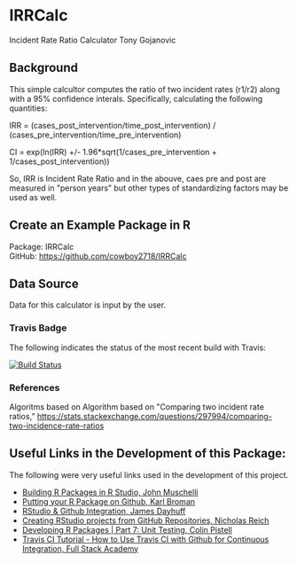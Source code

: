 # IRRCalc
Incident Rate Ratio Calculator
Tony Gojanovic


## Background

This simple calcultor computes the ratio of two incident rates (r1/r2) along with a 95% confidence interals.  Specifically, calculating the following quantities:

IRR = (cases_post_intervention/time_post_intervention) / (cases_pre_intervention/time_pre_intervention)

CI = exp(ln(IRR) +/- 1.96*sqrt(1/cases_pre_intervention + 1/cases_post_intervention))

So, IRR is Incident Rate Ratio and in the abouve, caes pre and post are measured in "person years" but other types of standardizing factors may be used as well.

## Create an Example Package in R 

Package: IRRCalc  
GitHub:  https://github.com/cowboy2718/IRRCalc

## Data Source

Data for this calculator is input by the user.

### Travis Badge

The following indicates the status of the most recent build with Travis:

[![Build Status](https://travis-ci.org/cowboy2718/IRRCalc.svg?branch=master)](https://travis-ci.org/cowboy2718/IRRCalc)

### References

Algoritms based on Algorithm based on "Comparing two incident rate ratios,” https://stats.stackexchange.com/questions/297994/comparing-two-incidence-rate-ratios

## Useful Links in the Development of this Package:

The following were very useful links used in the development of this project.

* [Building R Packages in R Studio, John Muschelli](https://www.youtube.com/watch?v=OIirKRgIsdc) 
* [Putting your R Package on Github, Karl Broman](http://kbroman.org/pkg_primer/pages/github.html) 
* [RStudio & Github Integration, James Dayhuff](https://www.youtube.com/watch?v=E2d91v1Twcc&t=597s) 
* [Creating RStudio projects from GitHub Repositories, Nicholas Reich ](https://www.youtube.com/watch?v=YxZ8J2rqhEM) 
* [Developing R Packages | Part 7: Unit Testing, Colin Pistell](https://www.youtube.com/watch?v=u2KDSY_8Ay4) 
* [Travis CI Tutorial - How to Use Travis CI with Github for Continuous Integration, Full Stack Academy](https://www.youtube.com/watch?v=Uft5KBimzyk)
